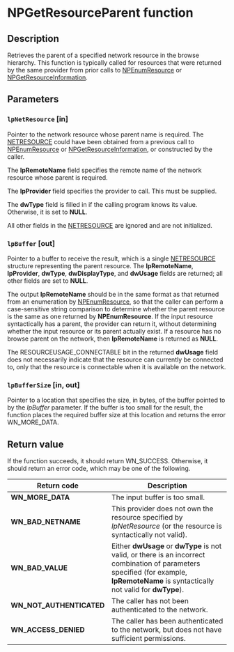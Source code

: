 # NPGetResourceParent function

## Description

Retrieves the parent of a specified network resource in the browse hierarchy. This function is typically called for resources that were returned by the same provider from prior calls to
[NPEnumResource](https://learn.microsoft.com/windows/desktop/api/npapi/nf-npapi-npenumresource) or
[NPGetResourceInformation](https://learn.microsoft.com/windows/desktop/api/npapi/nf-npapi-npgetresourceinformation).

## Parameters

### `lpNetResource` [in]

Pointer to the network resource whose parent name is required. The
[NETRESOURCE](https://learn.microsoft.com/windows/desktop/api/winnetwk/ns-winnetwk-netresourcea) could have been obtained from a previous call to
[NPEnumResource](https://learn.microsoft.com/windows/desktop/api/npapi/nf-npapi-npenumresource) or
[NPGetResourceInformation](https://learn.microsoft.com/windows/desktop/api/npapi/nf-npapi-npgetresourceinformation), or constructed by the caller.

The **lpRemoteName** field specifies the remote name of the network resource whose parent is required.

The **lpProvider** field specifies the provider to call. This must be supplied.

The **dwType** field is filled in if the calling program knows its value. Otherwise, it is set to **NULL**.

All other fields in the [NETRESOURCE](https://learn.microsoft.com/windows/desktop/api/winnetwk/ns-winnetwk-netresourcea) are ignored and are not initialized.

### `lpBuffer` [out]

Pointer to a buffer to receive the result, which is a single [NETRESOURCE](https://learn.microsoft.com/windows/desktop/api/winnetwk/ns-winnetwk-netresourcea) structure representing the parent resource. The **lpRemoteName**, **lpProvider**, **dwType**, **dwDisplayType**, and **dwUsage** fields are returned; all other fields are set to **NULL**.

The output **lpRemoteName** should be in the same format as that returned from an enumeration by
[NPEnumResource](https://learn.microsoft.com/windows/desktop/api/npapi/nf-npapi-npenumresource), so that the caller can perform a case-sensitive string comparison to determine whether the parent resource is the same as one returned by **NPEnumResource**. If the input resource syntactically has a parent, the provider can return it, without determining whether the input resource or its parent actually exist. If a resource has no browse parent on the network, then **lpRemoteName** is returned as **NULL**.

The RESOURCEUSAGE_CONNECTABLE bit in the returned **dwUsage** field does not necessarily indicate that the resource can currently be connected to, only that the resource is connectable when it is available on the network.

### `lpBufferSize` [in, out]

Pointer to a location that specifies the size, in bytes, of the buffer pointed to by the *lpBuffer* parameter. If the buffer is too small for the result, the function places the required buffer size at this location and returns the error WN_MORE_DATA.

## Return value

If the function succeeds, it should return WN_SUCCESS. Otherwise, it should return an error code, which may be one of the following.

| Return code | Description |
| --- | --- |
| **WN_MORE_DATA** | The input buffer is too small. |
| **WN_BAD_NETNAME** | This provider does not own the resource specified by *lpNetResource* (or the resource is syntactically not valid). |
| **WN_BAD_VALUE** | Either **dwUsage** or **dwType** is not valid, or there is an incorrect combination of parameters specified (for example, **lpRemoteName** is syntactically not valid for **dwType**). |
| **WN_NOT_AUTHENTICATED** | The caller has not been authenticated to the network. |
| **WN_ACCESS_DENIED** | The caller has been authenticated to the network, but does not have sufficient permissions. |